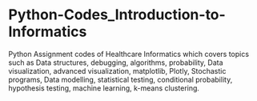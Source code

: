 # Python-Codes_Introduction-to-Informatics
Python Assignment codes of Healthcare Informatics which covers topics such as Data structures, debugging, algorithms, probability,  Data visualization, advanced visualization, matplotlib, Plotly, Stochastic programs, Data modelling, statistical testing, conditional probability, hypothesis testing, machine learning, k-means clustering. 
